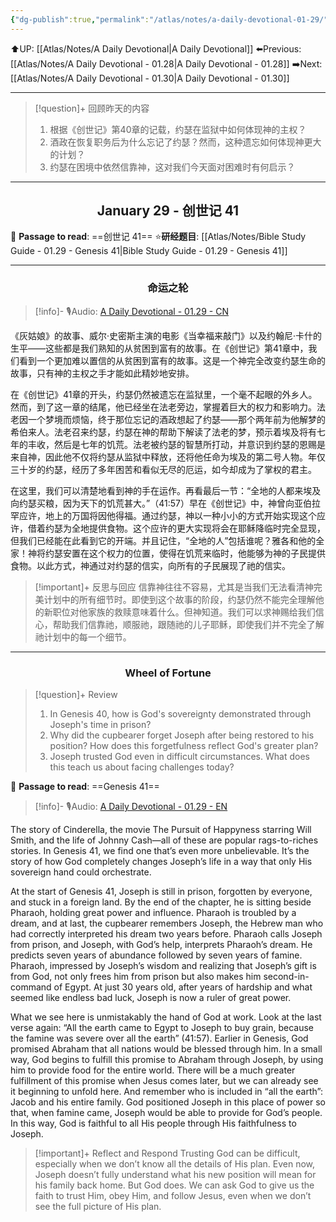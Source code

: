 ```yaml
---
{"dg-publish":true,"permalink":"/atlas/notes/a-daily-devotional-01-29/","noteIcon":""}
---
```


 ⬆️UP: [[Atlas/Notes/A Daily Devotional\|A Daily Devotional]]
⬅️Previous: [[Atlas/Notes/A Daily Devotional - 01.28\|A Daily Devotional - 01.28]]
➡️Next: [[Atlas/Notes/A Daily Devotional - 01.30\|A Daily Devotional - 01.30]]

---

> [!question]+ 回顾昨天的内容
> 1. 根据《创世记》第40章的记载，约瑟在监狱中如何体现神的主权？ 
> 2. 酒政在恢复职务后为什么忘记了约瑟？然而，这种遗忘如何体现神更大的计划？
> 3. 约瑟在困境中依然信靠神，这对我们今天面对困难时有何启示？  


---
## <center>January 29 - 创世记 41</center>

📖 **Passage to read**: ==创世记 41==
⭐**研经题目**: [[Atlas/Notes/Bible Study Guide - 01.29 - Genesis 41\|Bible Study Guide - 01.29 - Genesis 41]]

---
### <center>命运之轮</center>

> [!info]- 🎙️Audio: [A Daily Devotional - 01.29 - CN]()

《灰姑娘》的故事、威尔·史密斯主演的电影《当幸福来敲门》以及约翰尼·卡什的生平——这些都是我们熟知的从贫困到富有的故事。在《创世记》第41章中，我们看到一个更加难以置信的从贫困到富有的故事。这是一个神完全改变约瑟生命的故事，只有神的主权之手才能如此精妙地安排。

在《创世记》41章的开头，约瑟仍然被遗忘在监狱里，一个毫不起眼的外乡人。然而，到了这一章的结尾，他已经坐在法老旁边，掌握着巨大的权力和影响力。法老因一个梦境而烦恼，终于那位忘记的酒政想起了约瑟——那个两年前为他解梦的希伯来人。法老召来约瑟，约瑟在神的帮助下解读了法老的梦，预示着埃及将有七年的丰收，然后是七年的饥荒。法老被约瑟的智慧所打动，并意识到约瑟的恩赐是来自神，因此他不仅将约瑟从监狱中释放，还将他任命为埃及的第二号人物。年仅三十岁的约瑟，经历了多年困苦和看似无尽的厄运，如今却成为了掌权的君主。

在这里，我们可以清楚地看到神的手在运作。再看最后一节：“全地的人都来埃及向约瑟买粮，因为天下的饥荒甚大。”（41:57）早在《创世记》中，神曾向亚伯拉罕应许，地上的万国将因他得福。通过约瑟，神以一种小小的方式开始实现这个应许，借着约瑟为全地提供食物。这个应许的更大实现将会在耶稣降临时完全显现，但我们已经能在此看到它的开端。并且记住，“全地的人”包括谁呢？雅各和他的全家！神将约瑟安置在这个权力的位置，使得在饥荒来临时，他能够为神的子民提供食物。以此方式，神通过对约瑟的信实，向所有的子民展现了祂的信实。

> [!important]+ 反思与回应
信靠神往往不容易，尤其是当我们无法看清神完美计划中的所有细节时。即使到这个故事的阶段，约瑟仍然不能完全理解他的新职位对他家族的救赎意味着什么。但神知道。我们可以求神赐给我们信心，帮助我们信靠祂，顺服祂，跟随祂的儿子耶稣，即使我们并不完全了解祂计划中的每一个细节。



---
### <center>Wheel of Fortune</center>

> [!question]+ Review
> 1. In Genesis 40, how is God's sovereignty demonstrated through Joseph's time in prison?
> 2. Why did the cupbearer forget Joseph after being restored to his position? How does this forgetfulness reflect God's greater plan?
> 3. Joseph trusted God even in difficult circumstances. What does this teach us about facing challenges today?

📖 **Passage to read**: ==Genesis 41==

> [!info]- 🎙️Audio: [A Daily Devotional - 01.29 - EN]()

The story of Cinderella, the movie The Pursuit of Happyness starring Will Smith, and the life of Johnny Cash—all of these are popular rags-to-riches stories. In Genesis 41, we find one that’s even more unbelievable. It’s the story of how God completely changes Joseph’s life in a way that only His sovereign hand could orchestrate.

At the start of Genesis 41, Joseph is still in prison, forgotten by everyone, and stuck in a foreign land. By the end of the chapter, he is sitting beside Pharaoh, holding great power and influence. Pharaoh is troubled by a dream, and at last, the cupbearer remembers Joseph, the Hebrew man who had correctly interpreted his dream two years before. Pharaoh calls Joseph from prison, and Joseph, with God’s help, interprets Pharaoh’s dream. He predicts seven years of abundance followed by seven years of famine. Pharaoh, impressed by Joseph’s wisdom and realizing that Joseph’s gift is from God, not only frees him from prison but also makes him second-in-command of Egypt. At just 30 years old, after years of hardship and what seemed like endless bad luck, Joseph is now a ruler of great power.

What we see here is unmistakably the hand of God at work. Look at the last verse again: “All the earth came to Egypt to Joseph to buy grain, because the famine was severe over all the earth” (41:57). Earlier in Genesis, God promised Abraham that all nations would be blessed through him. In a small way, God begins to fulfill this promise to Abraham through Joseph, by using him to provide food for the entire world. There will be a much greater fulfillment of this promise when Jesus comes later, but we can already see it beginning to unfold here. And remember who is included in “all the earth”: Jacob and his entire family. God positioned Joseph in this place of power so that, when famine came, Joseph would be able to provide for God’s people. In this way, God is faithful to all His people through His faithfulness to Joseph.

> [!important]+ Reflect and Respond
Trusting God can be difficult, especially when we don’t know all the details of His plan. Even now, Joseph doesn’t fully understand what his new position will mean for his family back home. But God does. We can ask God to give us the faith to trust Him, obey Him, and follow Jesus, even when we don’t see the full picture of His plan.











